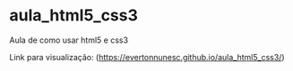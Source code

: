# aula_html5_css3
Aula de como usar html5 e css3

Link para visualização:
(https://evertonnunesc.github.io/aula_html5_css3/)

